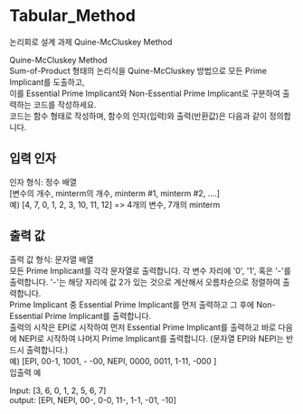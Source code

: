 # Tabular_Method
논리회로 설계 과제 Quine-McCluskey Method

Quine-McCluskey Method  
Sum-of-Product 형태의 논리식을 Quine-McCluskey 방법으로 모든 Prime Implicant를 도출하고,  
이를 Essential Prime Implicant와 Non-Essential Prime Implicant로 구분하여 출력하는 코드를 작성하세요.  
코드는 함수 형태로 작성하며, 함수의 인자(입력)와 출력(반환값)은 다음과 같이 정의합니다.  

## 입력 인자  

인자 형식: 정수 배열  
[변수의 개수, minterm의 개수, minterm #1, minterm #2, ....]  
예) [4, 7, 0, 1, 2, 3, 10, 11, 12] => 4개의 변수, 7개의 minterm  

## 출력 값  

출력 값 형식: 문자열 배열  
모든 Prime Implicant를 각각 문자열로 출력합니다. 각 변수 자리에 '0', '1', 혹은 '-'를 출력합니다. '-'는 해당 자리에 값 2가 있는 것으로 계산해서 오름차순으로 정렬하여 출력합니다.  
Prime Implicant 중 Essential Prime Implicant를 먼저 출력하고 그 후에 Non-Essential Prime Implicant를 출력합니다.  
출력의 시작은 EPI로 시작하여 먼저 Essential Prime Implicant를 출력하고 바로 다음에 NEPI로 시작하여 나머지 Prime Implicant를 출력합니다. (문자열 EPI와 NEPI는 반드시 출력합니다.)  
예) [EPI, 00-1, 1001, - -00, NEPI, 0000, 0011, 1-11, -000 ]  
입출력 예  

Input: [3, 6, 0, 1, 2, 5, 6, 7]  
output: [EPI, NEPI, 00-, 0-0, 11-, 1-1, -01, -10]  
  
